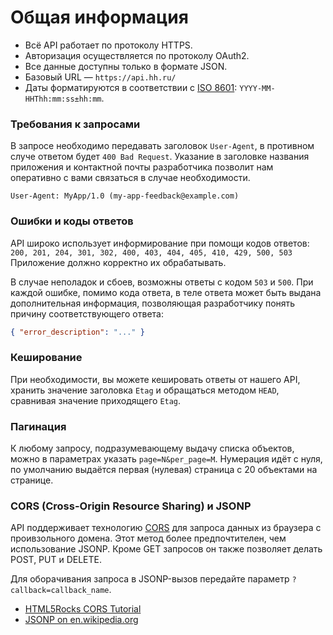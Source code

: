 # Общая информация

* Всё API работает по протоколу HTTPS.
* Авторизация осуществляется по протоколу OAuth2.  
* Все данные доступны только в формате JSON.
* Базовый URL — `https://api.hh.ru/`
* Даты форматируются в соответствии с [ISO 8601](http://en.wikipedia.org/wiki/ISO_8601): `YYYY-MM-HHThh:mm:ss±hh:mm`.

### Требования к запросами
В запросе необходимо передавать заголовок `User-Agent`, в противном случе ответом будет `400 Bad Request`. 
Указание в заголовке названия приложения и контактной почты разработчика позволит нам оперативно с вами 
связаться в случае необходимости.
```
User-Agent: MyApp/1.0 (my-app-feedback@example.com)
```

### Ошибки и коды ответов
API широко использует информирование при помощи кодов ответов:
`200, 201, 204, 301, 302, 400, 403, 404, 405, 410, 429, 500, 503`
Приложение должно корректно их обрабатывать.

В случае неполадок и сбоев, возможны ответы с кодом `503` и `500`.
При каждой ошибке, помимо кода ответа, в теле ответа может быть выдана дополнительная информация, 
позволяющая разработчику понять причину соответствующего ответа:
```json
{ "error_description": "..." }
```

### Кеширование
При необходимости, вы можете кешировать ответы от нашего API, хранить значение заголовка `Etag` 
и обращаться методом `HEAD`, сравнивая значение приходящего `Etag`.

### Пагинация
К любому запросу, подразумевающему выдачу списка объектов, можно в параметрах указать `page=N&per_page=M`. Нумерация идёт 
с нуля, по умолчанию выдаётся первая (нулевая) страница с 20 объектами на странице.

### CORS (Cross-Origin Resource Sharing) и JSONP
API поддерживает технологию [CORS](http://en.wikipedia.org/wiki/Cross-origin_resource_sharing) для запроса данных из 
браузера с проивзольного домена. Этот метод более предпочтителен, чем использование JSONP. Кроме GET запросов он 
также позволяет делать POST, PUT и DELETE.

Для оборачивания запроса в JSONP-вызов передайте параметр `?callback=callback_name`.

* [HTML5Rocks CORS Tutorial](http://www.html5rocks.com/en/tutorials/cors/)
* [JSONP on en.wikipedia.org](http://en.wikipedia.org/wiki/JSONP)
